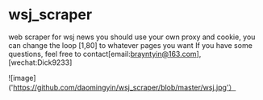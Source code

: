 # wsj_scraper
 web scraper for wsj news 
you should use your own proxy and cookie, 
you can change the loop [1,80] to whatever pages you want
If you have some questions, feel free to contact[email:brayntyin@163.com],[wechat:Dick9233]

![image]('https://github.com/daomingyin/wsj_scraper/blob/master/wsj.jpg'）
